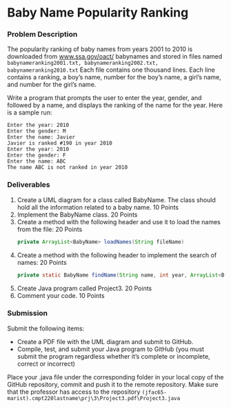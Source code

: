 # Baby Name Popularity Ranking
### Problem Description
The popularity ranking of baby names from years 2001 to 2010 is downloaded from www.ssa.gov/oact/
babynames and stored in files named 
```babynameranking2001.txt, babynameranking2002.txt, babynameranking2010.txt``` 
Each file contains one thousand lines. Each line contains a ranking, a boy’s
name, number for the boy’s name, a girl’s name, and number for the girl’s name. 

Write a program that prompts the user to enter the year, gender, and followed by a name, and displays
the ranking of the name for the year. Here is a sample run:
```
Enter the year: 2010
Enter the gender: M
Enter the name: Javier
Javier is ranked #190 in year 2010
Enter the year: 2010
Enter the gender: F
Enter the name: ABC
The name ABC is not ranked in year 2010
```
### Deliverables
1. Create a UML diagram for a class called BabyName. The class should hold all the information related
to a baby name. 10 Points
2. Implement the BabyName class. 20 Points
3. Create a method with the following header and use it to load the names from the file: 20 Points
    ```java
    private ArrayList<BabyName> loadNames(String fileName)
    ```
4. Create a method with the following header to implement the search of names: 20 Points
    ```java
    private static BabyName findName(String name, int year, ArrayList<BabyName> names)
    ```
5. Create Java program called Project3. 20 Points
6. Comment your code. 10 Points

### Submission
Submit the following items:
- Create a PDF file with the UML diagram and submit to GitHub.
- Compile, test, and submit your Java program to GitHub (you must submit the program regardless
whether it’s complete or incomplete, correct or incorrect)

Place your .java file under the corresponding folder in your local copy of the GitHub repository,
commit and push it to the remote repository. Make sure that the professor has access to the repository
```(jfac65-marist).cmpt220lastname\prj\3\Project3.pdf\Project3.java```